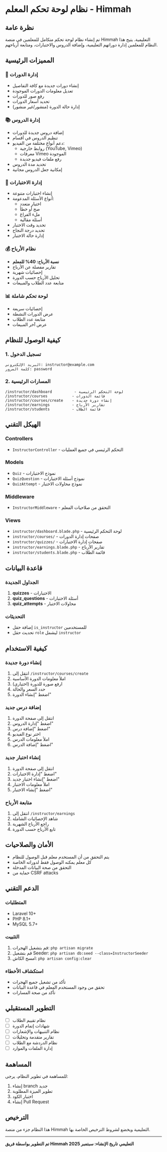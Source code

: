 # نظام لوحة تحكم المعلم - Himmah

## نظرة عامة

تم إنشاء نظام لوحة تحكم متكامل للمعلمين في منصة Himmah التعليمية. يتيح هذا النظام للمعلمين إدارة دوراتهم التعليمية، وإضافة الدروس والاختبارات، ومتابعة أرباحهم.

## المميزات الرئيسية

### 🎯 إدارة الدورات
- إنشاء دورات جديدة مع كافة التفاصيل
- تعديل معلومات الدورات الموجودة
- رفع صور للدورات
- تحديد أسعار الدورات
- إدارة حالة الدورة (منشور/غير منشور)

### 📚 إدارة الدروس
- إضافة دروس جديدة للدورات
- تنظيم الدروس في أقسام
- دعم أنواع مختلفة من الفيديو:
  - روابط خارجية (YouTube, Vimeo)
  - معرفات Vimeo الموجودة
  - رفع ملفات فيديو جديدة
- تحديد مدة الدروس
- إمكانية جعل الدروس مجانية

### 🧪 إدارة الاختبارات
- إنشاء اختبارات متنوعة
- أنواع الأسئلة المدعومة:
  - اختيار متعدد
  - صح أو خطأ
  - ملء الفراغ
  - أسئلة مقالية
- تحديد وقت الاختبار
- تحديد درجة النجاح
- إدارة حالة الاختبار

### 💰 نظام الأرباح
- **نسبة الأرباح: 40% للمعلم**
- تقارير مفصلة عن الأرباح
- إحصائيات شهرية
- تحليل الأرباح حسب الدورة
- متابعة عدد الطلاب والمبيعات

### 📊 لوحة تحكم شاملة
- إحصائيات سريعة
- عرض الدورات النشطة
- متابعة عدد الطلاب
- عرض آخر المبيعات

## كيفية الوصول للنظام

### 1. تسجيل الدخول
```
البريد الإلكتروني: instructor@example.com
كلمة المرور: password
```

### 2. المسارات الرئيسية
```
/instructor/dashboard          - لوحة التحكم الرئيسية
/instructor/courses           - قائمة الدورات
/instructor/courses/create    - إنشاء دورة جديدة
/instructor/earnings          - تقارير الأرباح
/instructor/students          - قائمة الطلاب
```

## الهيكل التقني

### Controllers
- `InstructorController` - التحكم الرئيسي في جميع العمليات

### Models
- `Quiz` - نموذج الاختبارات
- `QuizQuestion` - نموذج أسئلة الاختبارات
- `QuizAttempt` - نموذج محاولات الاختبار

### Middleware
- `InstructorMiddleware` - التحقق من صلاحيات المعلم

### Views
- `instructor/dashboard.blade.php` - لوحة التحكم الرئيسية
- `instructor/courses/` - صفحات إدارة الدورات
- `instructor/quizzes/` - صفحات إدارة الاختبارات
- `instructor/earnings.blade.php` - تقارير الأرباح
- `instructor/students.blade.php` - قائمة الطلاب

## قاعدة البيانات

### الجداول الجديدة
1. **quizzes** - الاختبارات
2. **quiz_questions** - أسئلة الاختبارات
3. **quiz_attempts** - محاولات الاختبار

### التحديثات
- إضافة حقل `is_instructor` للمستخدمين
- تحديث حقل `role` ليشمل `instructor`

## كيفية الاستخدام

### إنشاء دورة جديدة
1. انتقل إلى `/instructor/courses/create`
2. املأ معلومات الدورة الأساسية
3. ارفع صورة للدورة (اختياري)
4. حدد السعر والحالة
5. اضغط "إنشاء الدورة"

### إضافة درس جديد
1. انتقل إلى صفحة الدورة
2. اضغط "إدارة الدروس"
3. اضغط "إضافة درس"
4. اختر نوع الفيديو
5. املأ معلومات الدرس
6. اضغط "إضافة الدرس"

### إنشاء اختبار جديد
1. انتقل إلى صفحة الدورة
2. اضغط "إدارة الاختبارات"
3. اضغط "إنشاء اختبار جديد"
4. املأ معلومات الاختبار
5. اضغط "إنشاء الاختبار"

### متابعة الأرباح
1. انتقل إلى `/instructor/earnings`
2. شاهد الإحصائيات الشاملة
3. راجع الأرباح الشهرية
4. تابع الأرباح حسب الدورة

## الأمان والصلاحيات

- يتم التحقق من أن المستخدم معلم قبل الوصول للنظام
- كل معلم يمكنه الوصول فقط لدوراته الخاصة
- التحقق من صحة البيانات المدخلة
- حماية من CSRF attacks

## الدعم التقني

### المتطلبات
- Laravel 10+
- PHP 8.1+
- MySQL 5.7+

### التثبيت
1. قم بتشغيل الهجرات: `php artisan migrate`
2. قم بتشغيل Seeder: `php artisan db:seed --class=InstructorSeeder`
3. امسح الكاش: `php artisan config:clear`

### استكشاف الأخطاء
- تأكد من تشغيل جميع الهجرات
- تحقق من وجود المستخدم المعلم في قاعدة البيانات
- تأكد من صحة المسارات

## التطوير المستقبلي

- [ ] نظام تقييم الطلاب
- [ ] شهادات إتمام الدورة
- [ ] نظام التنبيهات والإشعارات
- [ ] تقارير متقدمة وتحليلات
- [ ] نظام الدردشة مع الطلاب
- [ ] إدارة الملفات والموارد

## المساهمة

للمساهمة في تطوير النظام، يرجى:
1. إنشاء branch جديد
2. تطوير الميزة المطلوبة
3. اختبار الكود
4. إنشاء Pull Request

## الترخيص

هذا النظام جزء من منصة Himmah التعليمية ويخضع لشروط الترخيص الخاصة بها.

---

**تم التطوير بواسطة فريق Himmah التعليمي**
**تاريخ الإنشاء: سبتمبر 2025** 